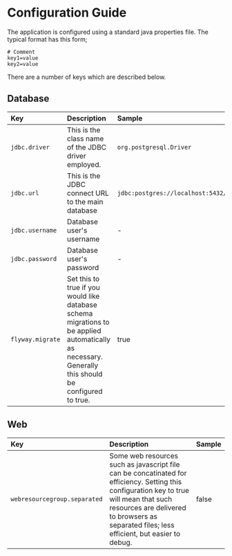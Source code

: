 # Configuration Guide

The application is configured using a standard java properties file.  The typical format has this form;

```
# Comment
key1=value
key2=value
```

There are a number of keys which are described below.

## Database

| Key | Description |Sample|
|:----|:------------|:-----|
| ```jdbc.driver```|This is the class name of the JDBC driver employed.|```org.postgresql.Driver```|
|```jdbc.url```|This is the JDBC connect URL to the main database|```jdbc:postgres://localhost:5432/haikudepotserver```|
|```jdbc.username```|Database user's username|-|
|```jdbc.password```|Database user's password|-|
|```flyway.migrate```|Set this to true if you would like database schema migrations to be applied automatically as necessary.  Generally this should be configured to true.|true|

## Web

| Key | Description |Sample|
|:----|:------------|:-----|
| ```webresourcegroup.separated```|Some web resources such as javascript file can be concatinated for efficiency.  Setting this configuration key to true will mean that such resources are delivered to browsers as separated files; less efficient, but easier to debug.|false|
